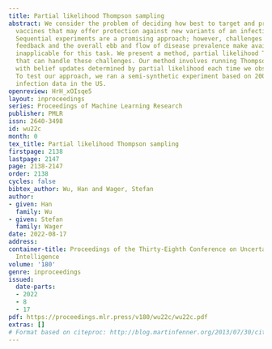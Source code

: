 ```yaml
---
title: Partial likelihood Thompson sampling
abstract: We consider the problem of deciding how best to target and prioritize existing
  vaccines that may offer protection against new variants of an infectious disease.
  Sequential experiments are a promising approach; however, challenges due to delayed
  feedback and the overall ebb and flow of disease prevalence make available methods
  inapplicable for this task. We present a method, partial likelihood Thompson sampling,
  that can handle these challenges. Our method involves running Thompson sampling
  with belief updates determined by partial likelihood each time we observe an event.
  To test our approach, we ran a semi-synthetic experiment based on 200 days of COVID-19
  infection data in the US.
openreview: HrH_xOIsqe5
layout: inproceedings
series: Proceedings of Machine Learning Research
publisher: PMLR
issn: 2640-3498
id: wu22c
month: 0
tex_title: Partial likelihood Thompson sampling
firstpage: 2138
lastpage: 2147
page: 2138-2147
order: 2138
cycles: false
bibtex_author: Wu, Han and Wager, Stefan
author:
- given: Han
  family: Wu
- given: Stefan
  family: Wager
date: 2022-08-17
address:
container-title: Proceedings of the Thirty-Eighth Conference on Uncertainty in Artificial
  Intelligence
volume: '180'
genre: inproceedings
issued:
  date-parts:
  - 2022
  - 8
  - 17
pdf: https://proceedings.mlr.press/v180/wu22c/wu22c.pdf
extras: []
# Format based on citeproc: http://blog.martinfenner.org/2013/07/30/citeproc-yaml-for-bibliographies/
---
```


